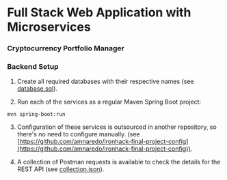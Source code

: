 # Full Stack Web Application with Microservices
### Cryptocurrency Portfolio Manager

### Backend Setup

1. Create all required databases with their respective names (see [database.sql]()).

2. Run each of the services as a regular Maven Spring Boot project:

`mvn spring-boot:run`

3. Configuration of these services is outsourced in another repository, so there's no need to configure manually. (see [https://github.com/amnaredo/ironhack-final-project-config](https://github.com/amnaredo/ironhack-final-project-config)).

4. A collection of Postman requests is available to check the details for the REST API (see [collection.json]()).

